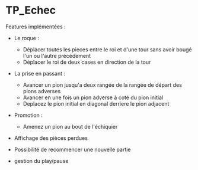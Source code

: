 # TP_Echec

Features implémentées :
- Le roque : 
  - Déplacer toutes les pieces entre le roi et d'une tour sans avoir bougé l'un ou l'autre précédement
  - Déplacer le roi de deux cases en direction de la tour

- La prise en passant :
  - Avancer un pion jusqu'a deux rangée de la rangée de départ des pions adverses
  - Avancer en une fois un pion adverse à coté du pion initial
  - Deplacez le pion initial en diagonal derriere le pion adjacent

- Promotion :
  - Amenez un pion au bout de l'échiquier

- Affichage des pièces perdues
- Possibilité de recommencer une nouvelle partie
- gestion du play/pause

